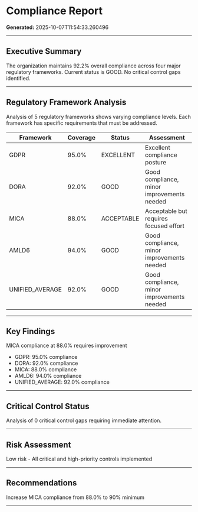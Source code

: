 # Compliance Report

**Generated:** 2025-10-07T11:54:33.260496

---

## Executive Summary

The organization maintains 92.2% overall compliance across four major regulatory frameworks. Current status is GOOD. No critical control gaps identified.

---

## Regulatory Framework Analysis

Analysis of 5 regulatory frameworks shows varying compliance levels. Each framework has specific requirements that must be addressed.

| Framework | Coverage | Status | Assessment |
| --- | --- | --- | --- |
| GDPR | 95.0% | EXCELLENT | Excellent compliance posture |
| DORA | 92.0% | GOOD | Good compliance, minor improvements needed |
| MICA | 88.0% | ACCEPTABLE | Acceptable but requires focused effort |
| AMLD6 | 94.0% | GOOD | Good compliance, minor improvements needed |
| UNIFIED_AVERAGE | 92.0% | GOOD | Good compliance, minor improvements needed |

---

## Key Findings

MICA compliance at 88.0% requires improvement

- GDPR: 95.0% compliance
- DORA: 92.0% compliance
- MICA: 88.0% compliance
- AMLD6: 94.0% compliance
- UNIFIED_AVERAGE: 92.0% compliance

---

## Critical Control Status

Analysis of 0 critical control gaps requiring immediate attention.

---

## Risk Assessment

Low risk - All critical and high-priority controls implemented

---

## Recommendations

Increase MICA compliance from 88.0% to 90% minimum

---

